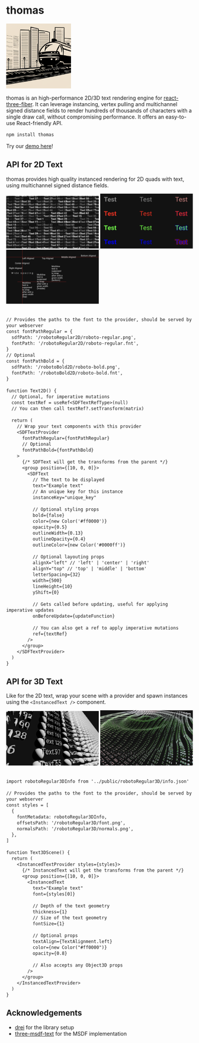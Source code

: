 # thomas

<img src="./docs/logo.png" width="175px" />

thomas is an high-performance 2D/3D text rendering engine for [react-three-fiber](https://github.com/pmndrs/react-three-fiber). It can leverage instancing, vertex pulling and multichannel signed distance fields to render hundreds of thousands of characters with a single draw call, without compromising performance. It offers an easy-to-use React-friendly API.

```bash
npm install thomas
```

Try our [demo here](https://thomas-the-text-engine.netlify.app)!

## API for 2D Text

thomas provides high quality instanced rendering for 2D quads with text, using multichannel signed distance fields.

<div>
  <img src="docs/lots-2d.png" width="250px" />
  <img src="docs/colors-2d.png" width="250px" />
  <img src="docs/align-2d.png" width="250px" />
</div>
<br />

```tsx
// Provides the paths to the font to the provider, should be served by your webserver
const fontPathRegular = {
  sdfPath: '/robotoRegular2D/roboto-regular.png',
  fontPath: '/robotoRegular2D/roboto-regular.fnt',
}
// Optional
const fontPathBold = {
  sdfPath: '/robotoBold2D/roboto-bold.png',
  fontPath: '/robotoBold2D/roboto-bold.fnt',
}

function Text2D() {
  // Optional, for imperative mutations
  const textRef = useRef<SDFTextRefType>(null)
  // You can then call textRef?.setTransform(matrix)

  return (
    // Wrap your text components with this provider
    <SDFTextProvider
      fontPathRegular={fontPathRegular}
      // Optional
      fontPathBold={fontPathBold}
    >
      {/* SDFText will get the transforms from the parent */}
      <group position={[10, 0, 0]}>
        <SDFText
          // The text to be displayed
          text="Example text"
          // An unique key for this instance
          instanceKey="unique_key"

          // Optional styling props
          bold={false}
          color={new Color('#ff0000')}
          opacity={0.5}
          outlineWidth={0.13}
          outlineOpacity={0.4}
          outlineColor={new Color('#0000ff')}

          // Optional layouting props
          alignX="left" // 'left' | 'center' | 'right'
          alignY="top" // 'top' | 'middle' | 'bottom'
          letterSpacing={32}
          width={500}
          lineHeight={10}
          yShift={0}

          // Gets called before updating, useful for applying imperative updates
          onBeforeUpdate={updateFunction}

          // You can also get a ref to apply imperative mutations
          ref={textRef}
        />
      </group>
    </SDFTextProvider>
  )
}
```

## API for 3D Text

Like for the 2D text, wrap your scene with a provider and spawn instances using the `<InstancedText />` component.

<div>
  <img src="docs/persp-3d.png" width="250px" />
  <img src="docs/demo-3d.png" width="250px" />
</div>
<br />

```tsx
import robotoRegular3DInfo from '../public/robotoRegular3D/info.json'

// Provides the paths to the font to the provider, should be served by your webserver
const styles = [
  {
    fontMetadata: robotoRegular3DInfo,
    offsetsPath: '/robotoRegular3D/font.png',
    normalsPath: '/robotoRegular3D/normals.png',
  },
]

function Text3DScene() {
  return (
    <InstancedTextProvider styles={styles}>
      {/* InstancedText will get the transforms from the parent */}
      <group position={[10, 0, 0]}>
        <InstancedText
          text="Example text"
          font={styles[0]}
          
          // Depth of the text geometry
          thickness={1}
          // Size of the text geometry
          fontSize={1}

          // Optional props
          textAlign={TextAlignment.left}
          color={new Color("#ff0000")}
          opacity={0.8}

          // Also accepts any Object3D props
        />
      </group>
    </InstancedTextProvider>
  )
}
```

## Acknowledgements

- [drei](https://github.com/pmndrs/drei) for the library setup
- [three-msdf-text](https://github.com/leochocolat/three-msdf-text) for the MSDF implementation
